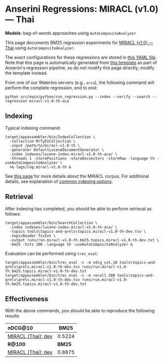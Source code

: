 # Anserini Regressions: MIRACL (v1.0) &mdash; Thai

**Models**: bag-of-words approaches using `AutoCompositeAnalyzer`

This page documents BM25 regression experiments for [MIRACL (v1.0) &mdash; Thai](https://github.com/project-miracl/miracl) using `AutoCompositeAnalyzer`.

The exact configurations for these regressions are stored in [this YAML file](../../src/main/resources/regression/miracl-v1.0-th-aca.yaml).
Note that this page is automatically generated from [this template](../../src/main/resources/docgen/templates/miracl-v1.0-th-aca.template) as part of Anserini's regression pipeline, so do not modify this page directly; modify the template instead.

From one of our Waterloo servers (e.g., `orca`), the following command will perform the complete regression, end to end:

```
python src/main/python/run_regression.py --index --verify --search --regression miracl-v1.0-th-aca
```

## Indexing

Typical indexing command:

```
target/appassembler/bin/IndexCollection \
  -collection MrTyDiCollection \
  -input /path/to/miracl-v1.0-th \
  -generator DefaultLuceneDocumentGenerator \
  -index indexes/lucene-index.miracl-v1.0-th-aca/ \
  -threads 1 -storePositions -storeDocvectors -storeRaw -language th -useAutoCompositeAnalyzer \
  >& logs/log.miracl-v1.0-th &
```

See [this page](https://github.com/project-miracl/miracl) for more details about the MIRACL corpus.
For additional details, see explanation of [common indexing options](../../docs/common-indexing-options.md).

## Retrieval

After indexing has completed, you should be able to perform retrieval as follows:

```
target/appassembler/bin/SearchCollection \
  -index indexes/lucene-index.miracl-v1.0-th-aca/ \
  -topics tools\topics-and-qrels\topics.miracl-v1.0-th-dev.tsv \
  -topicReader TsvInt \
  -output runs/run.miracl-v1.0-th.bm25.topics.miracl-v1.0-th-dev.txt \
  -bm25 -hits 100 -language th -useAutoCompositeAnalyzer &
```

Evaluation can be performed using `trec_eval`:

```
target/appassembler/bin/trec_eval -c -m ndcg_cut.10 tools\topics-and-qrels\qrels.miracl-v1.0-th-dev.tsv runs/run.miracl-v1.0-th.bm25.topics.miracl-v1.0-th-dev.txt
target/appassembler/bin/trec_eval -c -m recall.100 tools\topics-and-qrels\qrels.miracl-v1.0-th-dev.tsv runs/run.miracl-v1.0-th.bm25.topics.miracl-v1.0-th-dev.txt
```

## Effectiveness

With the above commands, you should be able to reproduce the following results:

| **nDCG@10**                                                                                                  | **BM25**  |
|:-------------------------------------------------------------------------------------------------------------|-----------|
| [MIRACL (Thai): dev](https://github.com/project-miracl/miracl)                                               | 0.5224    |
| **R@100**                                                                                                    | **BM25**  |
| [MIRACL (Thai): dev](https://github.com/project-miracl/miracl)                                               | 0.8875    |
